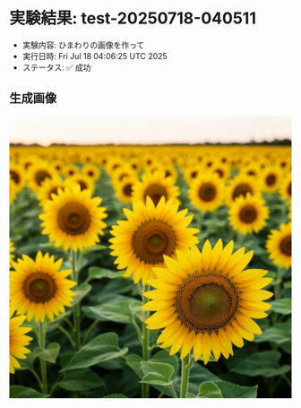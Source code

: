 # 実験結果: test-20250718-040511
- 実験内容: ひまわりの画像を作って
- 実行日時: Fri Jul 18 04:06:25 UTC 2025
- ステータス: ✅ 成功

## 生成画像
![Generated Image](images/generated-image.png)

